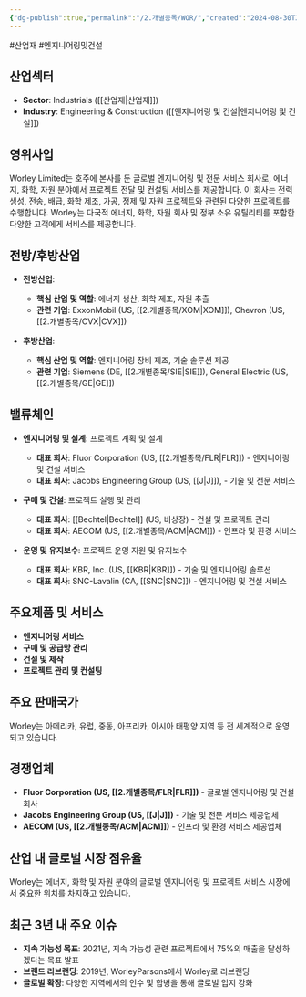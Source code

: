 ```yaml
---
{"dg-publish":true,"permalink":"/2.개별종목/WOR/","created":"2024-08-30T20:59:27.327+09:00","updated":"2025-07-29T21:37:05.399+09:00"}
---
```


#산업재 #엔지니어링및건설

## 산업섹터

- **Sector**: Industrials ([[산업재\|산업재]])
- **Industry**: Engineering & Construction ([[엔지니어링 및 건설\|엔지니어링 및 건설]])

## 영위사업

Worley Limited는 호주에 본사를 둔 글로벌 엔지니어링 및 전문 서비스 회사로, 에너지, 화학, 자원 분야에서 프로젝트 전달 및 컨설팅 서비스를 제공합니다. 이 회사는 전력 생성, 전송, 배급, 화학 제조, 가공, 정제 및 자원 프로젝트와 관련된 다양한 프로젝트를 수행합니다. Worley는 다국적 에너지, 화학, 자원 회사 및 정부 소유 유틸리티를 포함한 다양한 고객에게 서비스를 제공합니다.

## 전방/후방산업

- **전방산업**:
    
    - **핵심 산업 및 역할**: 에너지 생산, 화학 제조, 자원 추출
    - **관련 기업**: ExxonMobil (US, [[2.개별종목/XOM\|XOM]]), Chevron (US, [[2.개별종목/CVX\|CVX]])
    
- **후방산업**:
    
    - **핵심 산업 및 역할**: 엔지니어링 장비 제조, 기술 솔루션 제공
    - **관련 기업**: Siemens (DE, [[2.개별종목/SIE\|SIE]]), General Electric (US, [[2.개별종목/GE\|GE]])
    

## 밸류체인

- **엔지니어링 및 설계**: 프로젝트 계획 및 설계
    
    - **대표 회사**: Fluor Corporation (US, [[2.개별종목/FLR\|FLR]]) - 엔지니어링 및 건설 서비스
    - **대표 회사**: Jacobs Engineering Group (US, [[J\|J]]), - 기술 및 전문 서비스
    
- **구매 및 건설**: 프로젝트 실행 및 관리
    
    - **대표 회사**: [[Bechtel\|Bechtel]] (US, 비상장) - 건설 및 프로젝트 관리
    - **대표 회사**: AECOM (US, [[2.개별종목/ACM\|ACM]]) - 인프라 및 환경 서비스
    
- **운영 및 유지보수**: 프로젝트 운영 지원 및 유지보수
    
    - **대표 회사**: KBR, Inc. (US, [[KBR\|KBR]]) - 기술 및 엔지니어링 솔루션
    - **대표 회사**: SNC-Lavalin (CA, [[SNC\|SNC]]) - 엔지니어링 및 건설 서비스
    

## 주요제품 및 서비스

- **엔지니어링 서비스**
- **구매 및 공급망 관리**
- **건설 및 제작**
- **프로젝트 관리 및 컨설팅**

## 주요 판매국가

Worley는 아메리카, 유럽, 중동, 아프리카, 아시아 태평양 지역 등 전 세계적으로 운영되고 있습니다.

## 경쟁업체

- **Fluor Corporation (US, [[2.개별종목/FLR\|FLR]])** - 글로벌 엔지니어링 및 건설 회사
- **Jacobs Engineering Group (US, [[J\|J]])** - 기술 및 전문 서비스 제공업체
- **AECOM (US, [[2.개별종목/ACM\|ACM]])** - 인프라 및 환경 서비스 제공업체

## 산업 내 글로벌 시장 점유율

Worley는 에너지, 화학 및 자원 분야의 글로벌 엔지니어링 및 프로젝트 서비스 시장에서 중요한 위치를 차지하고 있습니다.

## 최근 3년 내 주요 이슈

- **지속 가능성 목표**: 2021년, 지속 가능성 관련 프로젝트에서 75%의 매출을 달성하겠다는 목표 발표
- **브랜드 리브랜딩**: 2019년, WorleyParsons에서 Worley로 리브랜딩
- **글로벌 확장**: 다양한 지역에서의 인수 및 합병을 통해 글로벌 입지 강화